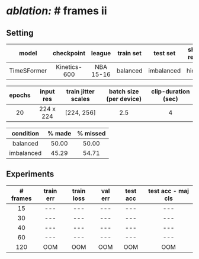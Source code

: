 # ***ablation:*** # frames ii

## **Setting**

| model | checkpoint | league | train set | test set | shot-result| train clips | val clips | test clips | coverage | 
| :---: | :---: | :---: | :---: | :---: | :---: | :---: | :---: | :---: | :---: |
TimeSFormer | Kinetics-600 | NBA 15-16 | balanced | imbalanced | hidden | 4500 | 500 | 500 | 100%

| epochs | input res | train jitter scales | batch size (per device) | clip-duration (sec) |
:---: | :---: | :---: | :---: | :---: |
20 | 224 x 224 | [224, 256] |  2.5 | 4 | 

| condition | % made | % missed |
|:---: | :---: | :---: |
| balanced | 50.00 | 50.00 |
| imbalanced | 45.29 | 54.71 |

## **Experiments**

| # frames | train err | train loss | val err | test acc | test acc - maj cls|
| :---: | :---: | :---: | :---: | :---: | :---: | 
| 15 | --- | --- | --- | --- | --- |
| 30 | --- | --- | --- | --- | --- | --- |
| 40 | --- | --- | --- | --- | --- | --- |
| 60 | --- | --- | --- | --- | --- | --- |
| 120 | OOM | OOM | OOM | OOM | OOM |